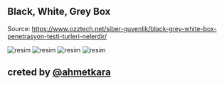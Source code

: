 ## Black, White, Grey Box

 Source: https://www.ozztech.net/siber-guvenlik/black-grey-white-box-penetrasyon-testi-turleri-nelerdir/
 
![resim](https://user-images.githubusercontent.com/18248422/179830652-3444c870-d4a3-4578-ad3d-c00206a4503c.png)
![resim](https://user-images.githubusercontent.com/18248422/179830666-5de5bac9-6ceb-4507-8220-4d60571eef3f.png)
![resim](https://user-images.githubusercontent.com/18248422/179830683-f63e9f93-9c63-4561-b696-cc2052f284e1.png)
![resim](https://user-images.githubusercontent.com/18248422/179830694-ade5e14c-29b3-4e3f-8178-303a9760bac6.png)

## creted by [@ahmetkara](https://github.com/ahmetQara)









